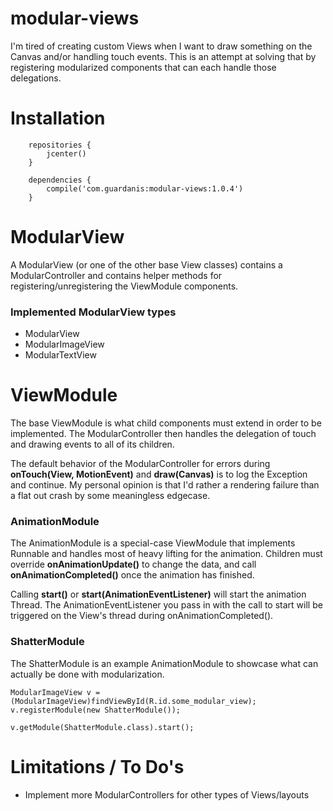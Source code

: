 # modular-views

I'm tired of creating custom Views when I want to draw something on the Canvas and/or handling touch events. This is an attempt at solving that by registering modularized components that can each handle those delegations.

# Installation

```
    repositories {
        jcenter()
    }

    dependencies {
        compile('com.guardanis:modular-views:1.0.4')
    }
```

# ModularView

A ModularView (or one of the other base View classes) contains a ModularController and contains helper methods for registering/unregistering the ViewModule components. 

### Implemented ModularView types
* ModularView
* ModularImageView
* ModularTextView

# ViewModule

The base ViewModule is what child components must extend in order to be implemented. The ModularController then handles the delegation of touch and drawing events to all of its children.

The default behavior of the ModularController for errors during **onTouch(View, MotionEvent)** and **draw(Canvas)** is to log the Exception and continue. My personal opinion is that I'd rather a rendering failure than a flat out crash by some meaningless edgecase.

### AnimationModule

The AnimationModule is a special-case ViewModule that implements Runnable and handles most of heavy lifting for the animation. Children must override **onAnimationUpdate()** to change the data, and call **onAnimationCompleted()** once the animation has finished.

Calling **start()** or **start(AnimationEventListener)** will start the animation Thread. The AnimationEventListener you pass in with the call to start will be triggered on the View's thread during onAnimationCompleted().

### ShatterModule

The ShatterModule is an example AnimationModule to showcase what can actually be done with modularization.

    ModularImageView v = (ModularImageView)findViewById(R.id.some_modular_view);
    v.registerModule(new ShatterModule());

    v.getModule(ShatterModule.class).start();


# Limitations / To Do's

* Implement more ModularControllers for other types of Views/layouts
